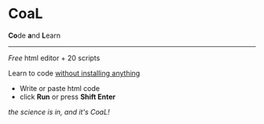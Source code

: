 # CoaL

<b>Co</b>de <b>a</b>nd <b>L</b>earn
___

<i>Free </i> html editor + 20 scripts

Learn to code <u>without installing anything</u>

* Write or paste html code
* click <b>Run</b> or press <b>Shift Enter</b> 

<i>the science is in, and it's CoaL!</i>
